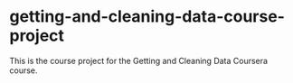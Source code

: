 # getting-and-cleaning-data-course-project
This is the course project for the Getting and Cleaning Data Coursera course.
